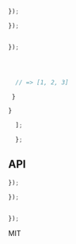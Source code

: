 




```js
});
```


```js
});


});
```







```
```






```js


  // => [1, 2, 3]

 }

}
```











```js
  ];
```



```js
  };
```



## API



```js
});
```



```js
});


});
```


  MIT

